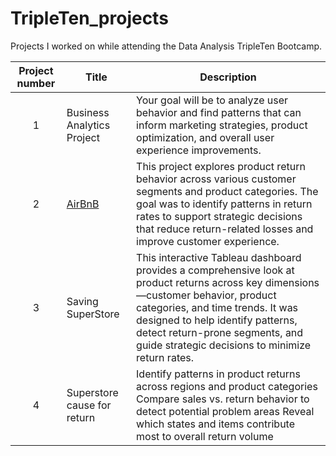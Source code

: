 # TripleTen_projects
Projects I worked on while attending the Data Analysis TripleTen Bootcamp.


| Project number | Title | Description |
| :-----------: | ----------- |----------- |
| 1 | Business Analytics Project | Your goal will be to analyze user behavior and find patterns that can inform marketing strategies, product optimization, and overall user experience improvements. |
| 2 | [AirBnB](https://github.com/Sierra-Everson/Airbnb.git) | This project explores product return behavior across various customer segments and product categories. The goal was to identify patterns in return rates to support strategic decisions that reduce return-related losses and improve customer experience. |
| 3 | Saving SuperStore | This interactive Tableau dashboard provides a comprehensive look at product returns across key dimensions—customer behavior, product categories, and time trends. It was designed to help identify patterns, detect return-prone segments, and guide strategic decisions to minimize return rates. |
| 4 | Superstore cause for return | Identify patterns in product returns across regions and product categories Compare sales vs. return behavior to detect potential problem areas Reveal which states and items contribute most to overall return volume |
